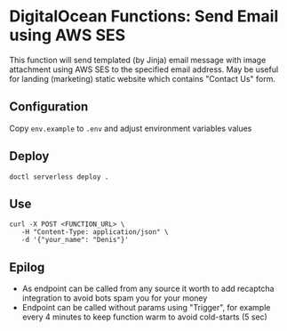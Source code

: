 # DigitalOcean Functions: Send Email using AWS SES
This function will send templated (by Jinja) email message with image attachment using AWS SES to the specified email address. 
May be useful for landing (marketing) static website which contains "Contact Us" form.

## Configuration
Copy `env.example` to `.env` and adjust environment variables values

## Deploy
```
doctl serverless deploy .
```

## Use
```
curl -X POST <FUNCTION_URL> \
   -H "Content-Type: application/json" \
   -d '{"your_name": "Denis"}'
```

## Epilog
- As endpoint can be called from any source it worth to add recaptcha integration to avoid bots spam you for your money
- Endpoint can be called without params using "Trigger", for example every 4 minutes to keep function warm to avoid cold-starts (5 sec)